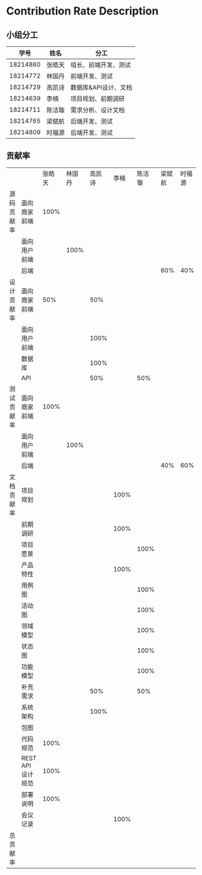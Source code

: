 # Contribution Rate Description

## 小组分工

| 学号 | 姓名 | 分工 |
| ---- | ---- | ---- |
| 18214860 | 张皓天 | 组长、前端开发、测试 |
| 18214772 | 林国丹 | 前端开发、测试 |
| 18214729 | 高凯诗 | 数据库&API设计、文档 |
| 18214639 | 李楠 | 项目规划、前期调研 |
| 18214711 | 陈洁璇 | 需求分析、设计文档 |
| 18214765 | 梁赋航 | 后端开发、测试 |
| 18214809 | 时福源 | 后端开发、测试 |

## 贡献率
<table>
	<tr>
		<td></td>
		<td></td>
		<td>张皓天</td>
		<td>林国丹</td>
		<td>高凯诗</td>
		<td>李楠</td>
		<td>陈洁璇</td>
		<td>梁赋航</td>
		<td>时福源</td>
	</tr>
	<tr>
		<td>源码贡献率</td>
		<td>面向商家前端</td>
		<td>100%</td>
		<td></td>
		<td></td>
		<td></td>
		<td></td>
		<td></td>
    <td></td>
	</tr>
	<tr>
		<td></td>
		<td>面向用户前端</td>
		<td></td>
		<td>100%</td>
		<td></td>
		<td></td>
		<td></td>
		<td></td>
    <td></td>
	</tr>
	<tr>
		<td></td>
		<td>后端</td>
		<td></td>
		<td></td>
		<td></td>
		<td></td>
		<td></td>
		<td>60%</td>
		<td>40%</td>
	</tr>
	<tr>
		<td>设计贡献率</td>
		<td>面向商家前端</td>
		<td>50%</td>
		<td></td>
    	<td>50%</td>
		<td></td>
		<td></td>
		<td></td>
		<td></td>
	</tr>
	<tr>
		<td></td>
		<td>面向用户前端</td>
		<td></td>
    <td></td>
		<td>100%</td>
		<td></td>
		<td></td>
		<td></td>
		<td></td>
	</tr>
	<tr>
		<td></td>
		<td>数据库</td>
		<td></td>
		<td></td>
		<td>100%</td>
		<td></td>
		<td></td>
		<td></td>
		<td></td>
	</tr>
	<tr>
		<td></td>
		<td>API</td>
		<td></td>
		<td></td>
		<td>50%</td>
		<td></td>
		<td>50%</td>
		<td></td>
		<td></td>
	</tr>
	<tr>
		<td>测试贡献率</td>
		<td>面向商家前端</td>
		<td>100%</td>
		<td></td>
		<td></td>
		<td></td>
		<td></td>
		<td></td>
    <td></td>
	</tr>
	<tr>
		<td></td>
		<td>面向用户前端</td>
		<td></td>
		<td>100%</td>
		<td></td>
		<td></td>
		<td></td>
    <td></td>
	<td></td>
	</tr>
	<tr>
		<td></td>
		<td>后端</td>
		<td></td>
		<td></td>
		<td></td>
		<td></td>
		<td></td>
		<td>40%</td>
		<td>60%</td>
	</tr>
	<tr>
		<td>文档贡献率</td>
		<td>项目规划</td>
		<td></td>
		<td></td>
    <td></td>
		<td>100%</td>
		<td></td>
		<td></td>
		<td></td>
	</tr>
	<tr>
		<td></td>
		<td>前期调研</td>
		<td></td>
		<td></td>
    <td></td>
		<td>100%</td>
		<td></td>
		<td></td>
		<td></td>
	</tr>
	<tr>
		<td></td>
		<td>项目愿景</td>
		<td></td>
		<td></td>
		<td></td>
    <td></td>
		<td>100%</td>
		<td></td>
		<td></td>
	</tr>
	<tr>
		<td></td>
		<td>产品特性</td>
		<td></td>
		<td></td>
    <td></td>
		<td>100%</td>
		<td></td>
		<td></td>
		<td></td>
	</tr>
	<tr>
		<td></td>
		<td>用例图</td>
		<td></td>
		<td></td>
		<td></td>
    	<td></td>
    	<td>100%</td>
		<td></td>
		<td></td>
	</tr>
	<tr>
		<td></td>
		<td>活动图</td>
		<td></td>
		<td></td>
		<td></td>
    	<td></td>
    	<td>100%</td>
		<td></td>
		<td></td>
	</tr>
	<tr>
		<td></td>
		<td>领域模型</td>
		<td></td>
		<td></td>
		<td></td>
    	<td></td>
    	<td>100%</td>
		<td></td>
		<td></td>
	</tr>
	<tr>
		<td></td>
		<td>状态图</td>
		<td></td>
		<td></td>
		<td></td>
    	<td></td>
    	<td>100%</td>
		<td></td>
		<td></td>
	</tr>
	<tr>
		<td></td>
		<td>功能模型</td>
		<td></td>
		<td></td>
		<td></td>
    	<td></td>
    	<td>100%</td>
		<td></td>
		<td></td>
	</tr>
	<tr>
		<td></td>
		<td>补充需求</td>
		<td></td>
		<td></td>
		<td>50%</td>
		<td></td>
		<td>50%</td>
		<td></td>
		<td></td>
	</tr>
	<tr>
		<td></td>
		<td>系统架构</td>
		<td></td>
		<td></td>
		<td>100%</td>
		<td></td>
		<td></td>
		<td></td>
		<td></td>
	</tr>
	<tr>
		<td></td>
		<td>包图</td>
		<td></td>
		<td></td>
		<td></td>
		<td></td>
    <td></td>
    <td></td>
		<td></td>
	</tr>
	<tr>
		<td></td>
		<td>代码规范</td>
		<td>100%</td>
		<td></td>
		<td></td>
    <td></td>
    <td></td>
	<td></td>
		<td></td>
	</tr>
	<tr>
		<td></td>
		<td>REST API设计规范</td>
		<td>100%</td>
		<td></td>
		<td></td>
    <td></td>
    <td></td>
	<td></td>
		<td></td>
	</tr>
	<tr>
		<td></td>
		<td>部署说明</td>
		<td>100%</td>
		<td></td>
    <td></td>
		<td></td>
		<td></td>
		<td></td>
	</tr>
	<tr>
		<td></td>
		<td>会议记录</td>
		<td></td>
		<td></td>
		<td></td>
		<td>100%</td>
		<td></td>
		<td></td>
				<td></td>
	</tr>
	<tr>
		<td>总贡献率</td>
		<td></td>
		<td></td>
		<td></td>
		<td></td>
		<td></td>
		<td></td>
		<td></td>
				<td></td>
	</tr>
</table>

